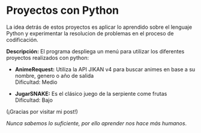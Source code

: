# Proyectos con Python

La idea detrás de estos proyectos es aplicar lo aprendido sobre el lenguaje Python y experimentar la resolucion de problemas en el proceso de codificación. <br />

**Descripción:** El programa despliega un menú para utilizar los diferentes proyectos realizados con python:<br />
- **AnimeRequest:** Utiliza la API JIKAN v4 para buscar animes en base a su nombre, genero o año de salida<br />
Dificultad: Medio

- **JugarSNAKE:** Es el clásico juego de la serpiente come frutas<br />
Dificultad: Bajo<br />

(¡Gracias por visitar mi post!)

*Nunca sabemos lo suficiente, por ello aprender nos hace más humanos*.
